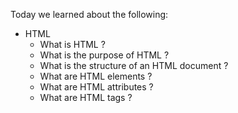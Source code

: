 Today we learned about the following:
- HTML 
    - What is HTML ?
    - What is the purpose of HTML ?
    - What is the structure of an HTML document ?
    - What are HTML elements ?
    - What are HTML attributes ?
    - What are HTML tags ?